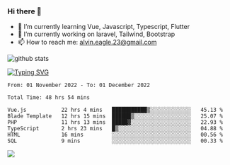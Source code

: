 ### Hi there 👋
- 🌱 I’m currently learning Vue, Javascript, Typescript, Flutter
- 🔭 I’m currently working on laravel, Tailwind, Bootstrap
- 📫 How to reach me: alvin.eagle.23@gmail.com



![github stats](https://github-readme-stats.vercel.app/api?username=alvnfaiz&show_icons=true)


[![Typing SVG](http://readme-typing-svg.herokuapp.com?font=Montserrat&color=%2336BCF7&duration=4000&center=true&lines=Alvin+Faiz;Fullstack+Developer;PHP%2C+Java%2C+Javascript%2C+Python;Laravel%2C+Vue%202%2C+Tailwind%2C+Bootstrap)](https://git.io/typing-svg)

<!--[![Alvnfaiz wakatime stats](https://github-readme-stats.vercel.app/api/wakatime?username=alvnfaiz&layout=compact&theme=dracula)](https://github.com/anuraghazra/github-readme-stats)

<!--START_SECTION:waka-->

```text
From: 01 November 2022 - To: 01 December 2022

Total Time: 48 hrs 54 mins

Vue.js           22 hrs 4 mins   ███████████▒░░░░░░░░░░░░░   45.13 %
Blade Template   12 hrs 15 mins  ██████▒░░░░░░░░░░░░░░░░░░   25.07 %
PHP              11 hrs 13 mins  █████▓░░░░░░░░░░░░░░░░░░░   22.93 %
TypeScript       2 hrs 23 mins   █▒░░░░░░░░░░░░░░░░░░░░░░░   04.88 %
HTML             16 mins         ░░░░░░░░░░░░░░░░░░░░░░░░░   00.56 %
SQL              9 mins          ░░░░░░░░░░░░░░░░░░░░░░░░░   00.33 %
```

<!--END_SECTION:waka-->

  <!-- Change the `github-readme-stats.anuraghazra1.vercel.app` to `github-readme-stats.vercel.app`  -->
  <img align="center" src="https://github-readme-stats.anuraghazra1.vercel.app/api/top-langs/?username=alvnfaiz&layout=compact" />
<!--
**alvnfaiz/alvnfaiz** is a ✨ _special_ ✨ repository because its `README.md` (this file) appears on your GitHub profile.

Here are some ideas to get you started:

- 🔭 I’m currently working on ...
- 🌱 I’m currently learning ...
- 👯 I’m looking to collaborate on ...
- 🤔 I’m looking for help with ...
- 💬 Ask me about ...
- 📫 How to reach me: ...
- 😄 Pronouns: ...
- ⚡ Fun fact: ...
-->

